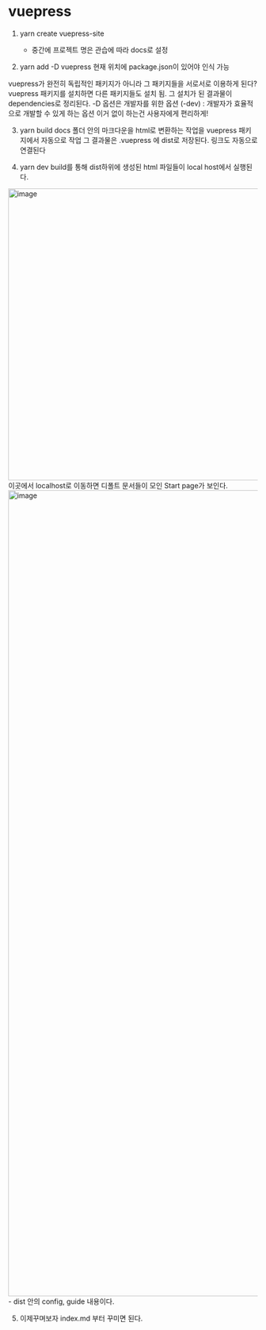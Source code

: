 # vuepress


1. yarn create vuepress-site
    - 중간에 프로젝트 명은 관습에 따라 docs로 설정

2. yarn add -D vuepress
현재 위치에 package.json이 있어야 인식 가능

vuepress가 완전히 독립적인 패키지가 아니라 그 패키지들을 서로서로 이용하게 된다?
vuepress 패키지를 설치하면 다른 패키지들도 설치 됨.
그 설치가 된 결과물이 dependencies로 정리된다.
-D 옵션은 개발자를 위한 옵션 (-dev) : 개발자가 효율적으로 개발할 수 있게 하는 옵션
이거 없이 하는건 사용자에게 편리하게!

3. yarn build
docs 폴더 안의 마크다운을 html로 변환하는 작업을 vuepress 패키지에서 자동으로 작업
그 결과물은 .vuepress 에 dist로 저장된다.
링크도 자동으로 연결된다

4. yarn dev
build를 통해 dist하위에 생성된 html 파일들이 local host에서 실행된다.
<img width="588" alt="image" src="https://user-images.githubusercontent.com/60145951/160387857-d7aebb15-6283-4b36-a219-5b09633bdee7.png">
이곳에서 localhost로 이동하면 디폴트 문서들이 모인 Start page가 보인다.
<img width="1624" alt="image" src="https://user-images.githubusercontent.com/60145951/160387904-24edbe9e-1cdf-456c-a127-42b8fcd3be65.png">
- dist 안의 config, guide 내용이다.

5. 이제꾸며보자
index.md 부터 꾸미면 된다.